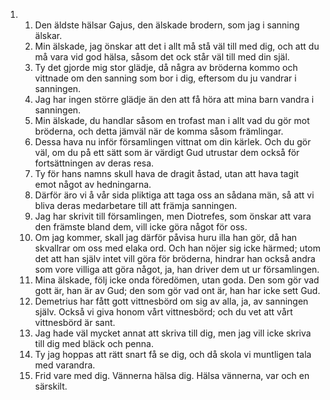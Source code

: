 <ol>
  <li>
    <ol>
      <li>Den äldste hälsar Gajus, den älskade brodern, som jag i sanning älskar.</li>
      <li>Min älskade, jag önskar att det i allt må stå väl till med dig, och att du må vara vid god hälsa, såsom det ock står väl till med din själ.</li>
      <li>Ty det gjorde mig stor glädje, då några av bröderna kommo och vittnade om den sanning som bor i dig, eftersom du ju vandrar i sanningen.</li>
      <li>Jag har ingen större glädje än den att få höra att mina barn vandra i sanningen.</li>
      <li>Min älskade, du handlar såsom en trofast man i allt vad du gör mot bröderna, och detta jämväl när de komma såsom främlingar.</li>
      <li>Dessa hava nu inför församlingen vittnat om din kärlek.  Och du gör väl, om du på ett sätt som är värdigt Gud utrustar dem också för fortsättningen av deras resa.</li>
      <li>Ty för hans namns skull hava de dragit åstad, utan att hava tagit emot något av hedningarna.</li>
      <li>Därför äro vi å vår sida pliktiga att taga oss an sådana män, så att vi bliva deras medarbetare till att främja sanningen.</li>
      <li>Jag har skrivit till församlingen, men Diotrefes, som önskar att vara den främste bland dem, vill icke göra något för oss.</li>
      <li>Om jag kommer, skall jag därför påvisa huru illa han gör, då han skvallrar om oss med elaka ord.  Och han nöjer sig icke härmed; utom det att han själv intet vill göra för bröderna, hindrar han också andra som vore villiga att göra något, ja, han driver dem ut ur församlingen.</li>
      <li>Mina älskade, följ icke onda föredömen, utan goda.  Den som gör vad gott är, han är av Gud; den som gör vad ont är, han har icke sett Gud.</li>
      <li>Demetrius har fått gott vittnesbörd om sig av alla, ja, av sanningen själv.  Också vi giva honom vårt vittnesbörd; och du vet att vårt vittnesbörd är sant.</li>
      <li>Jag hade väl mycket annat att skriva till dig, men jag vill icke skriva till dig med bläck och penna.</li>
      <li>Ty jag hoppas att rätt snart få se dig, och då skola vi muntligen tala med varandra.</li>
      <li>Frid vare med dig. Vännerna hälsa dig.  Hälsa vännerna, var och en särskilt.</li>
    </ol>
  </li>
</ol>